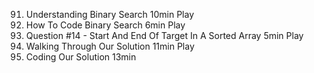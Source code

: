 91. Understanding Binary Search
    10min
    Play
92. How To Code Binary Search
    6min
    Play
93. Question #14 - Start And End Of Target In A Sorted Array
    5min
    Play
94. Walking Through Our Solution
    11min
    Play
95. Coding Our Solution
    13min
